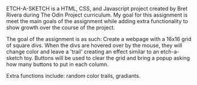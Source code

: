 ETCH-A-SKETCH is a HTML, CSS, and Javascript project created by Bret Rivera during The Odin Project curriculum. My goal for this assignment is meet the main goals of the assignment while adding extra functionality to show growth over the course of the project.

The goal of the assignment is as such: Create a webpage with a 16x16 grid of square divs. When the divs are hovered over by the mouse, they will change color and leave a 'trail' creating an effect similar to an etch-a-sketch toy. Buttons will be used to clear the grid and bring a popup asking how many buttons to put in each column.

Extra functions include: random color trails, gradiants.
